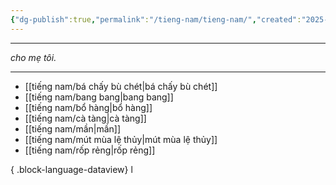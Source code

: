 ```yaml
---
{"dg-publish":true,"permalink":"/tieng-nam/tieng-nam/","created":"2025-08-13T15:50:29.916+07:00"}
---
```



---

*cho mẹ tôi.*

---

- [[tiếng nam/bá chấy bù chét\|bá chấy bù chét]]
- [[tiếng nam/bang bang\|bang bang]]
- [[tiếng nam/bổ hàng\|bổ hàng]]
- [[tiếng nam/cà tàng\|cà tàng]]
- [[tiếng nam/mần\|mần]]
- [[tiếng nam/mút mùa lệ thủy\|mút mùa lệ thủy]]
- [[tiếng nam/rốp rẻng\|rốp rẻng]]

{ .block-language-dataview}
l
